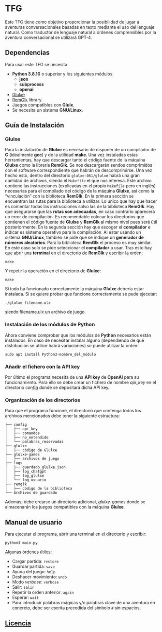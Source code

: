 # TFG

Este TFG tiene como objetivo proporcionar la posibilidad de jugar a aventuras conversacionales basadas en texto mediante el uso del lenguaje natural. Como traductor de lenguaje natural a órdenes comprensibles por la aventura conversacional se utilizará GPT-4.

## Dependencias

Para usar este TFG se necesita:
- **Python 3.8.10** o superior y los siguientes módulos:
	- **json**
	- **subprocess**
	- **openai**
- [Glulxe][glulx]
- [RemGlk][glk] library.
- Juegos compatibles con **Glulx**.
- Se necesita un sistema **GNU/Linux**.

[glulx]: http://eblong.com/zarf/glulx/index.html
[glk]: http://eblong.com/zarf/glk/index.html

## Guía de Instalación

### Glulxe

Para la instalación de **Glulxe** es necesario de disponer de un compilador de **C** (idealmente **gcc**) y de la utilidad **make**. Una vez instaladas estas herramientas, hay que descargar tanto el código fuente de la máquina **Glulxe** como la librería **RemGlk**. Se nos descargarán sendos comprimidos con el software correspondiente que habrán de descomprimirse.
Una vez hecho esto, dentro del directorio `glulxe-061/glulxe` habrá una gran cantidad de archivos, siendo el `Makefile` el que nos interesa. Este archivo contiene las instrucciones (explicadas en el propio `Makefile` pero en inglés) necesarias para el compilado del código de la máquina **Glulxe**, así como la “vinculación” con la biblioteca **RemGlk**. 
En la primera sección se encuentran las rutas para la biblioteca a utilizar. Lo único que hay que hacer es comentar todas las instrucciones salvo las de la biblioteca **RemGlk**. Hay que asegurarse que las **rutas son adecuadas**, en caso contrario aparecerá un error de compilación. Es recomendable colocar los directorios que contienen el código fuente de **Glulxe** y **RemGlk** al mismo nivel pues será útil posteriormente.
En la segunda sección hay que escoger el **compilador** e indicar es sistema operativo para la compilación. Al estar usando un sistema **GNU/Linux**, también se pide que se indique un **generador de números aleatorios**.
Para la biblioteca **RemGlk** el proceso es muy similar. En este caso solo se pide seleccionar el **compilador** a usar.
Tras esto hay que abrir una **terminal** en el directorio de **RemGlk** y escribir la orden:
						
	make

Y repetir la operación en el directorio de **Glulxe**:

	make

Si todo ha funcionado correctamente la máquina **Glulxe** debería estar instalada. Si se quiere probar que funcione correctamente se pude ejecutar:

	./glulxe filename.ulx

siendo filename.ulx un archivo de juego.

### Instalación de los módulos de Python

Ahora conviene comprobar que los módulos de **Python** necesarios están instalados. En caso de necesitar instalar alguno (dependiendo de qué distribución se utilice habrá variaciones) se puede utilizar la orden:

	sudo apt install Python3-nombre_del_módulo

### Añadir el fichero con la API key

Por último el programa necesita de una **API key** de **OpenAI** para su funcionamiento. Para ello se debe crear un fichero de nombre *api_key* en el directorio *config* donde se depositará dicha API key.

### Organización de los directorios

Para que el programa funcione, el directorio que contenga todos los archivos mencionados debe tener la siguiente estructura:
```
├── config
│   ├── api_key
│   ├── comandos
│   ├── no_entendido
│   └── palabras_reservadas
├── glulxe
│   ├── código de Glulxe
├── glulxe-games
│   ├── archivos de juego
├── logs
│   ├── guardado_glulxe.json
│   ├── log_chatgpt
│   ├── log_glulxe
│   └── log_usuario
├── remglk
│   ├── código de la biblioteca
└── Archivos de guardado
```
Además, debe crearse un directorio adicional, *glulxe-games* donde se almacenarán los juegos compatibles con la máquina **Glulxe**.

## Manual de usuario

Para ejecutar el programa, abrir una terminal en el directorio y escribir:

	python3 main.py

Algunas órdenes útiles:

-   Cargar partida: `restore`
-   Guardar partida: `save`
-   Ayuda del juego: `help`
-   Deshacer movimiento: `undo`
-   Modo *verbose*: `verbose`
-   Salir: `salir`
-   Repetir la orden anterior: `again`
-   Esperar: `wait`
-   Para introducir palabras mágicas y/o palabras clave de una aventura en concreto, debe ser escrita precedida del símbolo `#` sin espacios.

## [Licencia][LICENSE]

[LICENSE]: ./LICENSE

